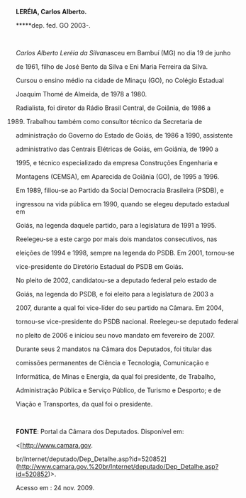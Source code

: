 **LERÉIA, Carlos Alberto.**



**\***dep. fed. GO 2003-.



 



*Carlos Alberto Leréia da Silva*nasceu em Bambuí (MG) no dia 19 de junho

de 1961, filho de José Bento da Silva e Eni Maria Ferreira da Silva.



Cursou o ensino médio na cidade de Minaçu (GO), no Colégio Estadual

Joaquim Thomé de Almeida, de 1978 a 1980.



Radialista, foi diretor da Rádio Brasil Central, de Goiânia, de 1986 a

1989. Trabalhou também como consultor técnico da Secretaria de

administração do Governo do Estado de Goiás, de 1986 a 1990, assistente

administrativo das Centrais Elétricas de Goiás, em Goiânia, de 1990 a

1995, e técnico especializado da empresa Construções Engenharia e

Montagens (CEMSA), em Aparecida de Goiânia (GO), de 1995 a 1996.



Em 1989, filiou-se ao Partido da Social Democracia Brasileira (PSDB), e

ingressou na vida pública em 1990, quando se elegeu deputado estadual em

Goiás, na legenda daquele partido, para a legislatura de 1991 a 1995.

Reelegeu-se a este cargo por mais dois mandatos consecutivos, nas

eleições de 1994 e 1998, sempre na legenda do PSDB. Em 2001, tornou-se

vice-presidente do Diretório Estadual do PSDB em Goiás.



No pleito de 2002, candidatou-se a deputado federal pelo estado de

Goiás, na legenda do PSDB, e foi eleito para a legislatura de 2003 a

2007, durante a qual foi vice-líder do seu partido na Câmara. Em 2004,

tornou-se vice-presidente do PSDB nacional. Reelegeu-se deputado federal

no pleito de 2006 e iniciou seu novo mandato em fevereiro de 2007.



Durante seus 2 mandatos na Câmara dos Deputados, foi titular das

comissões permanentes de Ciência e Tecnologia, Comunicação e

Informática, de Minas e Energia, da qual foi presidente, de Trabalho,

Administração Pública e Serviço Público, de Turismo e Desporto; e de

Viação e Transportes, da qual foi o presidente.



 



**FONTE**: Portal da Câmara dos Deputados. Disponível em:

\<[http://www.camara.gov.

br/Internet/deputado/Dep\_Detalhe.asp?id=520852](http://www.camara.gov.%20br/Internet/deputado/Dep_Detalhe.asp?id=520852)\>.

Acesso em : 24 nov. 2009.

